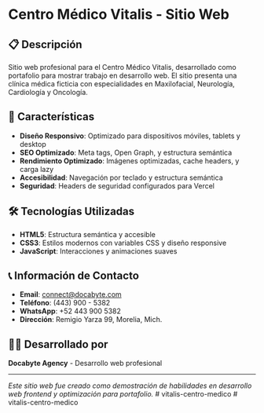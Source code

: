 # Centro Médico Vitalis - Sitio Web

## 📋 Descripción

Sitio web profesional para el Centro Médico Vitalis, desarrollado como portafolio para mostrar trabajo en desarrollo web. El sitio presenta una clínica médica ficticia con especialidades en Maxilofacial, Neurología, Cardiología y Oncología.

## 🚀 Características

- **Diseño Responsivo**: Optimizado para dispositivos móviles, tablets y desktop
- **SEO Optimizado**: Meta tags, Open Graph, y estructura semántica
- **Rendimiento Optimizado**: Imágenes optimizadas, cache headers, y carga lazy
- **Accesibilidad**: Navegación por teclado y estructura semántica
- **Seguridad**: Headers de seguridad configurados para Vercel

## 🛠️ Tecnologías Utilizadas

- **HTML5**: Estructura semántica y accesible
- **CSS3**: Estilos modernos con variables CSS y diseño responsive
- **JavaScript**: Interacciones y animaciones suaves

## 📞 Información de Contacto

- **Email**: connect@docabyte.com
- **Teléfono**: (443) 900 - 5382
- **WhatsApp**: +52 443 900 5382
- **Dirección**: Remigio Yarza 99, Morelia, Mich.



## 👨‍💻 Desarrollado por

**Docabyte Agency** - Desarrollo web profesional

---

*Este sitio web fue creado como demostración de habilidades en desarrollo web frontend y optimización para portafolio.* #   v i t a l i s - c e n t r o - m e d i c o 
 
 #   v i t a l i s - c e n t r o - m e d i c o 
 
 
